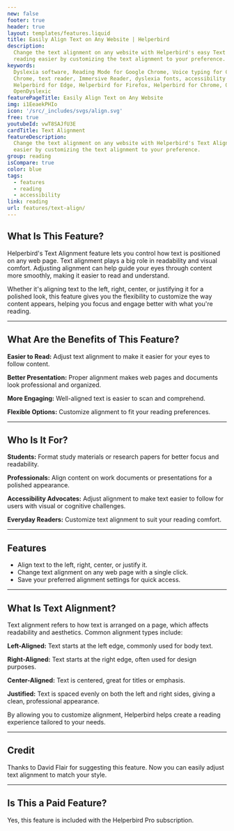 ```yaml
---
new: false
footer: true
header: true
layout: templates/features.liquid
title: Easily Align Text on Any Website | Helperbird
description:
  Change the text alignment on any website with Helperbird's easy Text Alignment feature. Make
  reading easier by customizing the text alignment to your preference. Try it today!
keywords:
  Dyslexia software, Reading Mode for Google Chrome, Voice typing for Chrome, Text to speech for
  Chrome, text reader, Immersive Reader, dyslexia fonts, accessibility software, dyslexia software,
  Helperbird for Edge, Helperbird for Firefox, Helperbird for Chrome, Opendyslexic for Chrome,
  OpenDyslexic
featurePageTitle: Easily Align Text on Any Website
img: i1EeaekPHIo
icon: '/src/_includes/svgs/align.svg'
free: true
youtubeId: vwT8SAJfU3E
cardTitle: Text Alignment
featureDescription:
  Change the text alignment on any website with Helperbird's Text Alignment feature. Make reading
  easier by customizing the text alignment to your preference.
group: reading
isCompare: true 
color: blue
tags:
  - features
  - reading
  - accessibility
link: reading
url: features/text-align/
---
```



## What Is This Feature?

Helperbird's Text Alignment feature lets you control how text is positioned on any web page. Text alignment plays a big role in readability and visual comfort. Adjusting alignment can help guide your eyes through content more smoothly, making it easier to read and understand.

Whether it's aligning text to the left, right, center, or justifying it for a polished look, this feature gives you the flexibility to customize the way content appears, helping you focus and engage better with what you're reading.

---

## What Are the Benefits of This Feature?


**Easier to Read:** Adjust text alignment to make it easier for your eyes to follow content.  

**Better Presentation:** Proper alignment makes web pages and documents look professional and organized.  

**More Engaging:** Well-aligned text is easier to scan and comprehend.  

**Flexible Options:** Customize alignment to fit your reading preferences.  

---

## Who Is It For?


**Students:** Format study materials or research papers for better focus and readability.  

**Professionals:** Align content on work documents or presentations for a polished appearance.  

**Accessibility Advocates:** Adjust alignment to make text easier to follow for users with visual or cognitive challenges.  

**Everyday Readers:** Customize text alignment to suit your reading comfort.  

---

## Features

- Align text to the left, right, center, or justify it.  
- Change text alignment on any web page with a single click.  
- Save your preferred alignment settings for quick access.  

---

## What Is Text Alignment?

Text alignment refers to how text is arranged on a page, which affects readability and aesthetics. Common alignment types include:  

**Left-Aligned:** Text starts at the left edge, commonly used for body text.  

**Right-Aligned:** Text starts at the right edge, often used for design purposes.  

**Center-Aligned:** Text is centered, great for titles or emphasis.  

**Justified:** Text is spaced evenly on both the left and right sides, giving a clean, professional appearance.

By allowing you to customize alignment, Helperbird helps create a reading experience tailored to your needs.

---

## Credit

Thanks to David Flair for suggesting this feature. Now you can easily adjust text alignment to match your style.

---

## Is This a Paid Feature?

Yes, this feature is included with the Helperbird Pro subscription.
